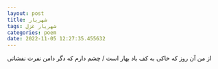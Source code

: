 ```yaml
---
layout: post
title: شهریار
tags: شهریار غزل
categories: poem
date: 2022-11-05 12:27:35.455632
---
```


از من آن روز که خاکی به کف باد بهار است / چشم دارم که دگر دامن نفرت نفشانی